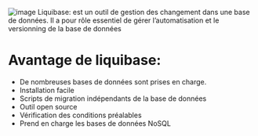 ![image](https://user-images.githubusercontent.com/85187164/178991240-b6c508b3-d85a-4508-a6c2-5ad0ed1faae1.png)
Liquibase: est un outil de gestion des changement dans une base de données.
Il a pour rôle essentiel de gérer l’automatisation et le versionning de la base de données
# Avantage de liquibase:
- De nombreuses bases de données sont prises en charge.
- Installation facile
- Scripts de migration indépendants de la base de données
- Outil open source
- Vérification des conditions préalables
- Prend en charge les bases de données NoSQL

